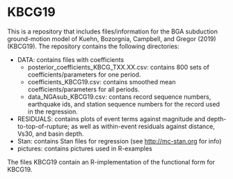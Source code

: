 # KBCG19

This is a repository that includes files/information for the BGA subduction ground-motion model of Kuehn, Bozorgnia, Campbell, and Gregor (2019) (KBCG19). The repository contains the following directories:

* DATA: contains files with coefficients
  * posterior_coefficients_KBCG_TXX.XX.csv: contains 800 sets of coefficients/parameters for one period.
  * coefficients_KBCG19.csv: contains smoothed mean coefficients/parameters for all periods.
  * data_NGAsub_KBCG19.csv: contans record sequence numbers, earthquake ids, and station sequence numbers for the record used in the regression.
* RESIDUALS: contains plots of event terms against magnitude and depth-to-top-of-rupture; as well as within-event residuals against distance, Vs30, and basin depth.
* Stan: contains Stan files for regression (see http://mc-stan.org for info)
* pictures: contains pictures used in R-examples

The files KBCG19 contain an R-implementation of the functional form for KBCG19.
